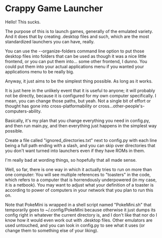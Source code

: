 # Crappy Game Launcher

Hello! This sucks.

The purpose of this is to launch games, generally of the emulated variety. And it does that by creating .desktop files and such, which are the most standardized launchers you can have, really.

You can use the --organize-folders command line option to put those desktop files into folders that can be used as though it was a nice little frontend, or you can put them into... some other frontend, I dunno. You could put them into your actual applications menu if you wanted your applications menu to be really big.

Anyway, it just aims to be the simplest thing possible. As long as it works.

It is just here in the unlikely event that it is useful to anyone; it will probably not be directly, because it is configured for my own computer specifically. I mean, you can change those paths, but yeah. Not a single bit of effort or thought has gone into cross-platformability or cross...other-people's-computers-ability.

Basically, it's my plan that you change everything you need in config.py, and then run main.py, and then everything just happens in the simplest way possible.

Create a file called "ignored_directories.txt" next to config.py with each line being a full path ending with a slash, and you can skip over directories that you don't want turned into launchers even if they have ROMs in them.

I'm really bad at wording things, so hopefully that all made sense.

Well, so far, there is one way in which it actually tries to run on more than one computer: You will see multiple references to "toasters" in the code, which refers to a computer that is horrendously underpowered (in my case, it is a netbook). You may want to adjust what your definition of a toaster is according to power of computers in your network that you plan to run this on.

Note that PokeMini is wrapped in a shell script named "PokeMini.sh" that temporarily goes to ~/.config/PokeMini because otherwise it just dumps its config right in whatever the current directory is, and I don't like that nor do I know how it would even work out with .desktop files. Other emulators are used untouched, and you can look in config.py to see what it uses (or change them to something else of your liking).